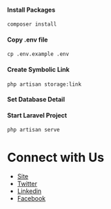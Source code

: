 #### Install Packages

```
composer install
```

#### Copy .env file

```
cp .env.example .env
```

#### Create Symbolic Link

```
php artisan storage:link
```

#### Set Database Detail

#### Start Laravel Project

```
php artisan serve
```

# Connect with Us

-   [Site](https://techvblogs.com/?ref=githubrepo)
-   [Twitter](https://twitter.com/techvblogs)
-   [Linkedin](https://www.linkedin.com/company/techvblogs)	
-   [Facebook](https://facebook.com/techvblogs)

